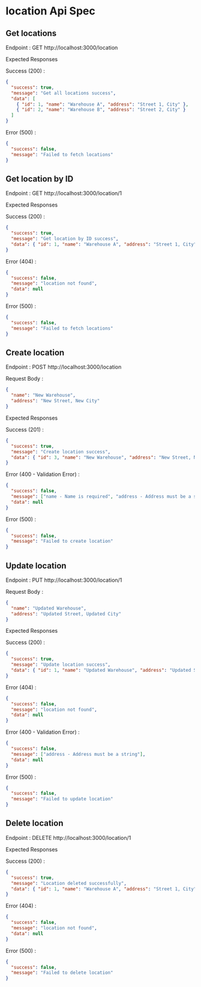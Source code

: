 # location Api Spec

## Get locations

Endpoint : GET http://localhost:3000/location

Expected Responses

Success (200) :

```json
{
  "success": true,
  "message": "Get all locations success",
  "data": [
    { "id": 1, "name": "Warehouse A", "address": "Street 1, City" },
    { "id": 2, "name": "Warehouse B", "address": "Street 2, City" }
  ]
}
```

Error (500) :

```json
{
  "success": false,
  "message": "Failed to fetch locations"
}
```

## Get location by ID

Endpoint : GET http://localhost:3000/location/1

Expected Responses

Success (200) :

```json
{
  "success": true,
  "message": "Get location by ID success",
  "data": { "id": 1, "name": "Warehouse A", "address": "Street 1, City" }
}
```

Error (404) :

```json
{
  "success": false,
  "message": "location not found",
  "data": null
}
```

Error (500) :

```json
{
  "success": false,
  "message": "Failed to fetch locations"
}
```

## Create location

Endpoint : POST http://localhost:3000/location

Request Body :

```json
{
  "name": "New Warehouse",
  "address": "New Street, New City"
}

```
Expected Responses

Success (201) :

```json
{
  "success": true,
  "message": "Create location success",
  "data": { "id": 3, "name": "New Warehouse", "address": "New Street, New City" }
}
```

Error (400 - Validation Error) :

```json
{
  "success": false,
  "message": ["name - Name is required", "address - Address must be a string"],
  "data": null
}
```

Error (500) :

```json
{
  "success": false,
  "message": "Failed to create location"
}
```

## Update location

Endpoint : PUT http://localhost:3000/location/1

Request Body :

```json
{
  "name": "Updated Warehouse",
  "address": "Updated Street, Updated City"
}
```
Expected Responses

Success (200) :

```json
{
  "success": true,
  "message": "Update location success",
  "data": { "id": 1, "name": "Updated Warehouse", "address": "Updated Street, Updated City" }
}
```
Error (404) :

```json
{
  "success": false,
  "message": "location not found",
  "data": null
}
```


Error (400 - Validation Error) :

```json
{
  "success": false,
  "message": ["address - Address must be a string"],
  "data": null
}
```

Error (500) :

```json
{
  "success": false,
  "message": "Failed to update location"
}
```

## Delete location

Endpoint : DELETE http://localhost:3000/location/1

Expected Responses

Success (200) :

```json
{
  "success": true,
  "message": "Location deleted successfully",
  "data": { "id": 1, "name": "Warehouse A", "address": "Street 1, City" }
}
```
Error (404) :

```json
{
  "success": false,
  "message": "location not found",
  "data": null
}
```

Error (500) :

```json
{
  "success": false,
  "message": "Failed to delete location"
}
```



